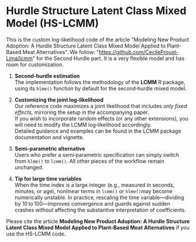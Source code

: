 # Hurdle Structure Latent Class Mixed Model (HS-LCMM)
This is the custom log-likelihood code of the article "Modeling New Product Adoption: A Hurdle Structure Latent Class Mixed Model Applied to Plant-Based Meat Alternatives". We follow: "https://github.com/CecileProust-Lima/lcmm" for the Second Hurdle part. It is a very flexible model and has room for customization.  
   
1. **Second‑hurdle estimation**  
   The implementation follows the methodology of the **LCMM** R package, using its `hlme()` function by default for the second‑hurdle mixed model.

2. **Customizing the joint log‑likelihood**  
   Our reference code maximizes a joint likelihood that includes *only fixed effects,* mirroring the setup in the accompanying paper.  
   If you wish to incorporate random effects (or any other extensions), you will need to modify the LCMM log‑likelihood accordingly.  
   Detailed guidance and examples can be found in the LCMM package documentation and vignette.

3. **Semi‑parametric alternative**  
   Users who prefer a semi‑parametric specification can simply switch from `hlme()` to `lcmm()`. All other pieces of the workflow remain unchanged.

4. **Tip for large time variables**  
   When the time index is a large integer (e.g., measured in seconds, minutes, or age), nonlinear terms in `lcmm()` or `hlme()`may become numerically unstable. In practice, rescaling the time variable—dividing by 10 to 100—improves convergence and guards against sudden crashes without affecting the substantive interpretation of coefficients. 

Please cite the article **Modeling New Product Adoption: A Hurdle Structure Latent Class Mixed Model Applied to Plant-Based Meat Alternatives** if you use the HS-LCMM code.
